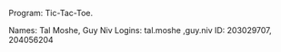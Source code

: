Program: Tic-Tac-Toe.

Names: Tal Moshe, Guy Niv
Logins: tal.moshe ,guy.niv
ID: 203029707, 204056204
